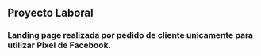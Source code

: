 ## Proyecto Laboral

### Landing page realizada por pedido de cliente unicamente para utilizar Pixel de Facebook.
